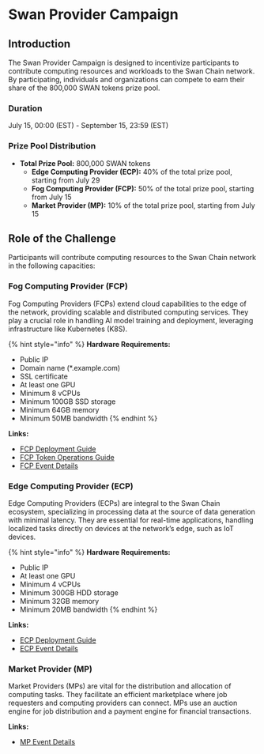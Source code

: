 # Swan Provider Campaign

## Introduction

The Swan Provider Campaign is designed to incentivize participants to contribute computing resources and workloads to the Swan Chain network. By participating, individuals and organizations can compete to earn their share of the 800,000 SWAN tokens prize pool.

### Duration

July 15, 00:00 (EST) - September 15, 23:59 (EST)

### Prize Pool Distribution

* **Total Prize Pool:** 800,000 SWAN tokens
  * **Edge Computing Provider (ECP):** 40% of the total prize pool, starting from July 29
  * **Fog Computing Provider (FCP):** 50% of the total prize pool, starting from July 15
  * **Market Provider (MP):** 10% of the total prize pool, starting from July 15

## Role of the Challenge

Participants will contribute computing resources to the Swan Chain network in the following capacities:

### Fog Computing Provider (FCP)

Fog Computing Providers (FCPs) extend cloud capabilities to the edge of the network, providing scalable and distributed computing services. They play a crucial role in handling AI model training and deployment, leveraging infrastructure like Kubernetes (K8S).

{% hint style="info" %}
**Hardware Requirements:**

* Public IP
* Domain name (\*.example.com)
* SSL certificate
* At least one GPU
* Minimum 8 vCPUs
* Minimum 100GB SSD storage
* Minimum 64GB memory
* Minimum 50MB bandwidth
{% endhint %}

**Links:**

* [FCP Deployment Guide](../../../swan-provider/cp-computing-provider/fcp-fog-computing-provider/computing-provider-setup.md)
* [FCP Token Operations Guide](../../../swan-provider/cp-computing-provider/fcp-fog-computing-provider/fcp-token-operations-guide.md)
* [FCP Event Details](../../../swan-provider/cp-computing-provider/fcp-fog-computing-provider/)

### Edge Computing Provider (ECP)

Edge Computing Providers (ECPs) are integral to the Swan Chain ecosystem, specializing in processing data at the source of data generation with minimal latency. They are essential for real-time applications, handling localized tasks directly on devices at the network’s edge, such as IoT devices.

{% hint style="info" %}
**Hardware Requirements:**

* Public IP
* At least one GPU
* Minimum 4 vCPUs
* Minimum 300GB HDD storage
* Minimum 32GB memory
* Minimum 20MB bandwidth
{% endhint %}

**Links:**

* [ECP Deployment Guide](../../../swan-provider/cp-computing-provider/ecp-edge-computing-provider/ecp-setup.md)
* [ECP Event Details](edge-computing-provider-ecp.md)

### Market Provider (MP)

Market Providers (MPs) are vital for the distribution and allocation of computing tasks. They facilitate an efficient marketplace where job requesters and computing providers can connect. MPs use an auction engine for job distribution and a payment engine for financial transactions.

**Links:**

* [MP Event Details](https://docs.swanchain.io/\~/changes/ydmkfe2iqCT7phfcbKsl/swan-chain/swan-chain-mainnet/swan-provider-campaign/market-provider-mp)
